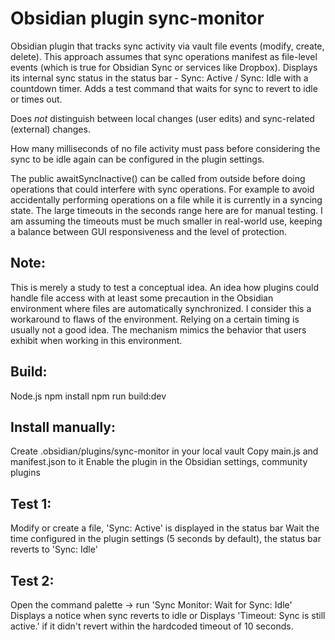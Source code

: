 # Obsidian plugin sync-monitor

Obsidian plugin that tracks sync activity via vault file events (modify, create, delete).
This approach assumes that sync operations manifest as file-level events (which is true for
Obsidian Sync or services like Dropbox).
Displays its internal sync status in the status bar - Sync: Active / Sync: Idle with a countdown
timer.
Adds a test command that waits for sync to revert to idle or times out.

Does _not_ distinguish between local changes (user edits) and sync-related (external) changes.

How many milliseconds of no file activity must pass before considering the sync to be idle again
can be configured in the plugin settings.

The public awaitSyncInactive() can be called from outside before doing operations that could
interfere with sync operations. For example to avoid accidentally performing operations on a file
while it is currently in a syncing state.
The large timeouts in the seconds range here are for manual testing. I am assuming the timeouts
must be much smaller in real-world use, keeping a balance between GUI responsiveness and the
level of protection.

## Note:
This is merely a study to test a conceptual idea. An idea how plugins could handle file access
with at least some precaution in the Obsidian environment where files are automatically
synchronized.
I consider this a workaround to flaws of the environment. Relying on a certain timing is usually
not a good idea. The mechanism mimics the behavior that users exhibit when working in this
environment.

## Build:
Node.js
npm install
npm run build:dev

## Install manually:
Create .obsidian/plugins/sync-monitor in your local vault
Copy main.js and manifest.json to it
Enable the plugin in the Obsidian settings, community plugins

## Test 1:
Modify or create a file, 'Sync: Active' is displayed in the status bar
Wait the time configured in the plugin settings (5 seconds by default), the status bar reverts to
'Sync: Idle'

## Test 2:
Open the command palette -> run 'Sync Monitor: Wait for Sync: Idle'
Displays a notice when sync reverts to idle
or
Displays 'Timeout: Sync is still active.' if it didn't revert within the hardcoded timeout of 10
seconds.
